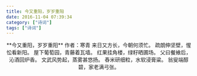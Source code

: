 ```yaml
---
title: 今又重阳，岁岁重阳
date: 2016-11-04 07:39:34
category: ["诗词"]
tags: ["诗词"]
---
```


<center>
**今又重阳，岁岁重阳**
作者：寒青
<!--more-->
来日又方长，今朝何须忙。
疏朗伸坚壁，惺忪看新阳。
屋下葡萄园，青藤着瓦墙。
红果挂角楼，绿籽晒圃场。
父曰餐飨后，沁酒回炉香。
文武风势起，蒸雾甚悠扬。
舂米研细粒，水软浸膏粱。
翁叟端醇碧，家老满弓张。
</center>